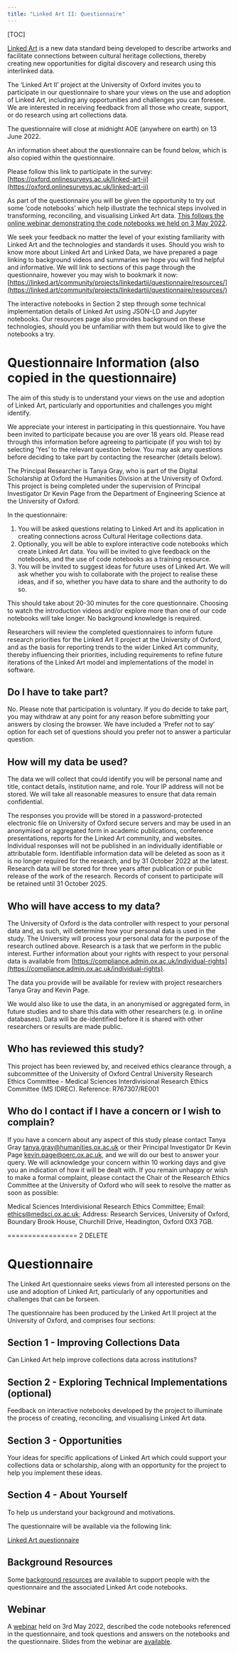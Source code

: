 ```yaml
---
title: "Linked Art II: Questionnaire"
---
```


[TOC]


[Linked Art](https://linked.art) is a new data standard being developed to describe artworks and facilitate connections between cultural heritage collections, thereby creating new opportunities for digital discovery and research using this interlinked data.
 
The ‘Linked Art II’ project at the University of Oxford invites you to participate in our questionnaire to share your views on the use and adoption of Linked Art, including any opportunities and challenges you can foresee. We are interested in receiving feedback from all those who create, support, or do research using art collections data.
 
The questionnaire will close at midnight AOE (anywhere on earth) on 13 June 2022.
 
An information sheet about the questionnaire can be found below, which is also copied within the questionnaire.
 
Please follow this link to participate in the survey: 
[https://oxford.onlinesurveys.ac.uk/linked-art-ii](https://oxford.onlinesurveys.ac.uk/linked-art-ii)
 
As part of the questionnaire you will be given the opportunity to try out some ‘code notebooks’ which help illustrate the technical steps involved in transforming, reconciling, and visualising Linked Art data. [This follows the online webinar demonstrating the code notebooks we held on 3 May 2022](../webinar/index.md).
 
We seek your feedback no matter the level of your existing familiarity with Linked Art and the
technologies and standards it uses. Should you wish to know more about Linked Art and
Linked Data, we have prepared a page linking to background videos and summaries we
hope you will find helpful and informative. We will link to sections of this page through the
questionnaire, however you may wish to bookmark it now: [https://linked.art/community/projects/linkedartii/questionnaire/resources/](https://linked.art/community/projects/linkedartii/questionnaire/resources/)
 
The interactive notebooks in Section 2 step through some technical implementation details
of Linked Art using JSON-LD and Jupyter notebooks. Our resources page also provides
background on these technologies, should you be unfamiliar with them but would like to give
the notebooks a try.
 
# Questionnaire Information (also copied in the questionnaire)

The aim of this study is to understand your views on the use and adoption of Linked Art, particularly and opportunities and challenges you might identify.

We appreciate your interest in participating in this questionnaire. You have been invited to participate because you are over 18 years old. Please read through this information before agreeing to participate (if you wish to) by selecting ‘Yes’ to the relevant question below. You may ask any questions before deciding to take part by contacting the researcher (details below).

The Principal Researcher is Tanya Gray, who is part of the Digital Scholarship at Oxford the Humanities Division at the University of Oxford. This project is being completed under the supervision of Principal Investigator Dr Kevin Page from the Department of Engineering Science at the University of Oxford.

In the questionnaire:

1.  You will be asked questions relating to Linked Art and its application in creating connections across Cultural Heritage collections data.
2.  Optionally, you will be able to explore interactive code notebooks which create Linked Art data. You will be invited to  give feedback on the notebooks, and the use of code notebooks as a training resource.
3.  You will be invited to suggest ideas for future uses of Linked Art. We will ask whether you wish to collaborate with the project to realise these ideas, and if so, whether you have data to share and the authority to do so.

This should take about 20-30 minutes for the core questionnaire. Choosing to watch the introduction videos and/or explore more than one of our code notebooks will take longer. No background knowledge is required.

Researchers will review the completed questionnaires to inform future research priorities for the Linked Art II project at the University of Oxford, and as the basis for reporting trends to the wider Linked Art community, thereby influencing their priorities, including requirements to refine future iterations of the Linked Art model and implementations of the model in software.
 
## Do I have to take part?

No. Please note that participation is voluntary. If you do decide to take part, you may withdraw at any point for any reason before submitting your answers by closing the browser. We have included a ‘Prefer not to say’ option for each set of questions should you prefer not to answer a particular question.
 
## How will my data be used?

The data we will collect that could identify you will be personal name and title, contact details, institution name, and role. Your IP address will not be stored. We will take all reasonable measures to ensure that data remain confidential.

The responses you provide will be stored in a password-protected electronic file on University of Oxford secure servers and may be used in an anonymised or aggregated form in academic publications, conference presentations, reports for the Linked Art community, and websites. Individual responses will not be published in an individually identifiable or attributable form. Identifiable information data will be deleted as soon as it is no longer required for the research, and by 31 October 2022 at the latest.  Research data will be stored for three years after publication or public release of the work of the research. Records of consent to participate will be retained until 31 October 2025.

## Who will have access to my data?

The University of Oxford is the data controller with respect to your personal data and, as such, will determine how your personal data is used in the study. The University will process your personal data for the purpose of the research outlined above. Research is a task that we perform in the public interest. Further information about your rights with respect to your personal data is available from [https://compliance.admin.ox.ac.uk/individual-rights](https://compliance.admin.ox.ac.uk/individual-rights).

The data you provide will be available for review with project researchers Tanya Gray and Kevin Page.

We would also like to use the data, in an anonymised or aggregated form, in future studies and to share this data with other researchers (e.g. in online databases). Data will be de-identified before it is shared with other researchers or results are made public.

## Who has reviewed this study?

This project has been reviewed by, and received ethics clearance through, a subcommittee of the University of Oxford Central University Research Ethics Committee - Medical Sciences Interdivisional Research Ethics Committee (MS IDREC). Reference: R767307/RE001

## Who do I contact if I have a concern or I wish to complain?

If you have a concern about any aspect of this study please contact Tanya Gray tanya.gray@humanities.ox.ac.uk or their Principal Investigator Dr Kevin Page kevin.page@oerc.ox.ac.uk, and we will do our best to answer your query. We will acknowledge your concern within 10 working days and give you an indication of how it will be dealt with. If you remain unhappy or wish to make a formal complaint, please contact the Chair of the Research Ethics Committee at the University of Oxford who will seek to resolve the matter as soon as possible:

Medical Sciences Interdivisional Research Ethics Committee; Email: ethics@medsci.ox.ac.uk; Address: Research Services, University of Oxford, Boundary Brook House, Churchill Drive, Headington, Oxford OX3 7GB.







================= 2 DELETE

# Questionnaire

The Linked Art questionnaire seeks views from all interested persons on the use and adoption of Linked Art, particularly of any opportunities and challenges that can be forseen. 

The questionnaire has been produced by the Linked Art II project at the University of Oxford, and comprises four sections:

## Section 1 - Improving Collections Data
Can Linked Art help improve collections data across institutions?

## Section 2 - Exploring Technical Implementations (optional)
Feedback on interactive notebooks developed by the project to illuminate the process of creating, reconciling, and visualising Linked Art data.

## Section 3 - Opportunities
Your ideas for specific applications of Linked Art which could support your collections data or scholarship, along with an opportunity for the project to help you implement these ideas.

## Section 4 - About Yourself
To help us understand your background and motivations.

The questionnaire will be available via the following link:

[Linked Art questionnaire](https://oxford.onlinesurveys.ac.uk/linked-art-ii)

## Background Resources

Some [background resources](./resources/) are available to support people with the questionnaire and the associated Linked Art code notebooks.

## Webinar

A [webinar](../webinar) held on 3rd May 2022, described the code notebooks referenced in the questionnaire, and took questions and answers on the notebooks and the questionnaire. Slides from the webinar are [available](../webinar/).


